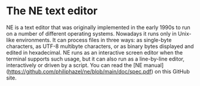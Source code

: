# The NE text editor

NE is a text editor that was originally implemented in the early 1990s to run 
on a number of different operating systems. Nowadays it runs only in Unix-like 
environments. It can process files in three ways: as single-byte characters, as 
UTF-8 multibyte characters, or as binary bytes displayed and edited in 
hexadecimal. NE runs as an interactive screen editor when the terminal supports 
such usage, but it can also run as a line-by-line editor, interactively or 
driven by a script. You can read the [NE manual]
(https://github.com/philiphazel/ne/blob/main/doc/spec.pdf) on this GitHub site.
